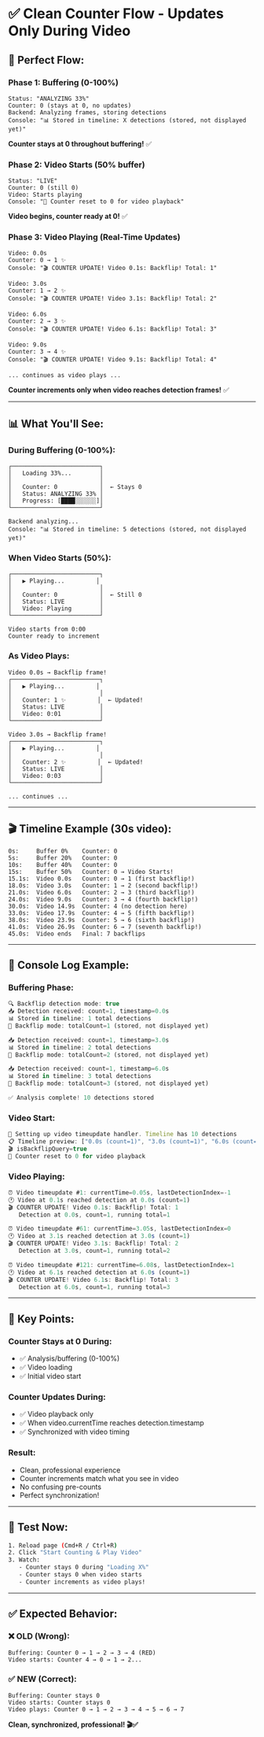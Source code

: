 # ✅ Clean Counter Flow - Updates Only During Video

## 🎯 Perfect Flow:

### Phase 1: Buffering (0-100%)
```
Status: "ANALYZING 33%"
Counter: 0 (stays at 0, no updates)
Backend: Analyzing frames, storing detections
Console: "📊 Stored in timeline: X detections (stored, not displayed yet)"
```
**Counter stays at 0 throughout buffering!** ✅

### Phase 2: Video Starts (50% buffer)
```
Status: "LIVE"
Counter: 0 (still 0)
Video: Starts playing
Console: "🔄 Counter reset to 0 for video playback"
```
**Video begins, counter ready at 0!** ✅

### Phase 3: Video Playing (Real-Time Updates)
```
Video: 0.0s
Counter: 0 → 1 ✨
Console: "🎬 COUNTER UPDATE! Video 0.1s: Backflip! Total: 1"

Video: 3.0s
Counter: 1 → 2 ✨
Console: "🎬 COUNTER UPDATE! Video 3.1s: Backflip! Total: 2"

Video: 6.0s
Counter: 2 → 3 ✨
Console: "🎬 COUNTER UPDATE! Video 6.1s: Backflip! Total: 3"

Video: 9.0s
Counter: 3 → 4 ✨
Console: "🎬 COUNTER UPDATE! Video 9.1s: Backflip! Total: 4"

... continues as video plays ...
```
**Counter increments only when video reaches detection frames!** ✅

---

## 📊 What You'll See:

### During Buffering (0-100%):
```
┌─────────────────────────┐
│   Loading 33%...        │
│                         │
│   Counter: 0            │  ← Stays 0
│   Status: ANALYZING 33% │
│   Progress: [████░░░░░░]│
└─────────────────────────┘

Backend analyzing...
Console: "📊 Stored in timeline: 5 detections (stored, not displayed yet)"
```

### When Video Starts (50%):
```
┌─────────────────────────┐
│   ▶️ Playing...         │
│                         │
│   Counter: 0            │  ← Still 0
│   Status: LIVE          │
│   Video: Playing        │
└─────────────────────────┘

Video starts from 0:00
Counter ready to increment
```

### As Video Plays:
```
Video 0.0s → Backflip frame!
┌─────────────────────────┐
│   ▶️ Playing...         │
│                         │
│   Counter: 1 ✨         │  ← Updated!
│   Status: LIVE          │
│   Video: 0:01           │
└─────────────────────────┘

Video 3.0s → Backflip frame!
┌─────────────────────────┐
│   ▶️ Playing...         │
│                         │
│   Counter: 2 ✨         │  ← Updated!
│   Status: LIVE          │
│   Video: 0:03           │
└─────────────────────────┘

... continues ...
```

---

## 🎬 Timeline Example (30s video):

```
0s:     Buffer 0%    Counter: 0
5s:     Buffer 20%   Counter: 0
10s:    Buffer 40%   Counter: 0
15s:    Buffer 50%   Counter: 0 → Video Starts!
15.1s:  Video 0.0s   Counter: 0 → 1 (first backflip!)
18.0s:  Video 3.0s   Counter: 1 → 2 (second backflip!)
21.0s:  Video 6.0s   Counter: 2 → 3 (third backflip!)
24.0s:  Video 9.0s   Counter: 3 → 4 (fourth backflip!)
30.0s:  Video 14.9s  Counter: 4 (no detection here)
33.0s:  Video 17.9s  Counter: 4 → 5 (fifth backflip!)
38.0s:  Video 23.9s  Counter: 5 → 6 (sixth backflip!)
41.0s:  Video 26.9s  Counter: 6 → 7 (seventh backflip!)
45.0s:  Video ends   Final: 7 backflips
```

---

## 📝 Console Log Example:

### Buffering Phase:
```javascript
🔍 Backflip detection mode: true
📥 Detection received: count=1, timestamp=0.0s
📊 Stored in timeline: 1 total detections
🎯 Backflip mode: totalCount=1 (stored, not displayed yet)

📥 Detection received: count=1, timestamp=3.0s
📊 Stored in timeline: 2 total detections
🎯 Backflip mode: totalCount=2 (stored, not displayed yet)

📥 Detection received: count=1, timestamp=6.0s
📊 Stored in timeline: 3 total detections
🎯 Backflip mode: totalCount=3 (stored, not displayed yet)

✅ Analysis complete! 10 detections stored
```

### Video Start:
```javascript
🎥 Setting up video timeupdate handler. Timeline has 10 detections
📋 Timeline preview: ["0.0s (count=1)", "3.0s (count=1)", "6.0s (count=1)", ...]
🎬 isBackflipQuery=true
🔄 Counter reset to 0 for video playback
```

### Video Playing:
```javascript
⏰ Video timeupdate #1: currentTime=0.05s, lastDetectionIndex=-1
🕐 Video at 0.1s reached detection at 0.0s (count=1)
🎬 COUNTER UPDATE! Video 0.1s: Backflip! Total: 1
   Detection at 0.0s, count=1, running total=1

⏰ Video timeupdate #61: currentTime=3.05s, lastDetectionIndex=0
🕐 Video at 3.1s reached detection at 3.0s (count=1)
🎬 COUNTER UPDATE! Video 3.1s: Backflip! Total: 2
   Detection at 3.0s, count=1, running total=2

⏰ Video timeupdate #121: currentTime=6.08s, lastDetectionIndex=1
🕐 Video at 6.1s reached detection at 6.0s (count=1)
🎬 COUNTER UPDATE! Video 6.1s: Backflip! Total: 3
   Detection at 6.0s, count=1, running total=3
```

---

## 🎯 Key Points:

### Counter Stays at 0 During:
- ✅ Analysis/buffering (0-100%)
- ✅ Video loading
- ✅ Initial video start

### Counter Updates During:
- ✅ Video playback only
- ✅ When video.currentTime reaches detection.timestamp
- ✅ Synchronized with video timing

### Result:
- Clean, professional experience
- Counter increments match what you see in video
- No confusing pre-counts
- Perfect synchronization!

---

## 🚀 Test Now:

```bash
1. Reload page (Cmd+R / Ctrl+R)
2. Click "Start Counting & Play Video"
3. Watch:
   - Counter stays 0 during "Loading X%"
   - Counter stays 0 when video starts
   - Counter increments as video plays!
```

---

## ✅ Expected Behavior:

### ❌ OLD (Wrong):
```
Buffering: Counter 0 → 1 → 2 → 3 → 4 (RED)
Video starts: Counter 4 → 0 → 1 → 2...
```

### ✅ NEW (Correct):
```
Buffering: Counter stays 0
Video starts: Counter stays 0
Video plays: Counter 0 → 1 → 2 → 3 → 4 → 5 → 6 → 7
```

**Clean, synchronized, professional! 🎬✅**
